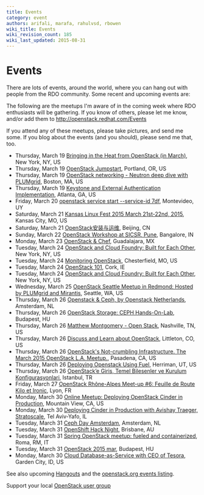 ```yaml
---
title: Events
category: event
authors: arifali, marafa, rahulvsd, rbowen
wiki_title: Events
wiki_revision_count: 185
wiki_last_updated: 2015-08-31
---
```


# Events

There are lots of events, around the world, where you can hang out with people from the RDO community. Some recent and upcoming events are:

The following are the meetups I'm aware of in the coming week where RDO enthusiasts will be gathering. If you know of others, please let me know, and/or add them to <http://openstack.redhat.com/Events>

If you attend any of these meetups, please take pictures, and send me some. If you blog about the events (and you should), please send me that, too.

*   Thursday, March 19 [Bringing in the Heat from OpenStack (in March)](http://www.meetup.com/OpenStack-for-Enterprises-NYC/events/220537721/), New York, NY, US
*   Thursday, March 19 [OpenStack Jumpstart](http://www.meetup.com/OpenStack-Northwest/events/220386902/), Portland, OR, US
*   Thursday, March 19 [OpenStack networking - Neutron deep dive with PLUMgrid](http://www.meetup.com/Openstack-Boston/events/218863040/), Boston, MA, US
*   Thursday, March 19 [Keystone and External Authentication Implementation](http://www.meetup.com/openstack-atlanta/events/220093910/), Atlanta, GA, US
*   Friday, March 20 [openstack service start --service-id 7df](http://www.meetup.com/OpenStack-Uruguay/events/220895476/), Montevideo, UY
*   Saturday, March 21 [Kansas Linux Fest 2015 March 21st-22nd, 2015](http://www.meetup.com/DevOps-Kansas-City/events/221015159/), Kansas City, MO, US
*   Saturday, March 21 [OpenStack安装与运维](http://www.meetup.com/China-OpenStack-User-Group/events/221099393/), Beijing, CN
*   Sunday, March 22 [OpenStack Workshop at SICSR, Pune](http://www.meetup.com/Indian-OpenStack-User-Group/events/220862582/), Bangalore, IN
*   Monday, March 23 [OpenStack & Chef](http://www.meetup.com/OpenStack-GDL/events/220860399/), Guadalajara, MX
*   Tuesday, March 24 [OpenStack and Cloud Foundry: Built for Each Other](http://www.meetup.com/OpenStack-New-York-Meetup/events/221103347/), New York, NY, US
*   Tuesday, March 24 [Monitoring OpenStack](http://www.meetup.com/OpenStack-STL/events/221146609/), Chesterfield, MO, US
*   Tuesday, March 24 [OpenStack 101](http://www.meetup.com/OpenStack-Ireland/events/219281729/), Cork, IE
*   Tuesday, March 24 [OpenStack and Cloud Foundry: Built for Each Other](http://www.meetup.com/nyc-cloud-foundry/events/219087597/), New York, NY, US
*   Wednesday, March 25 [OpenStack Seattle Meetup in Redmond: Hosted by PLUMgrid and Mirantis](http://www.meetup.com/OpenStack-Seattle/events/220412703/), Seattle, WA, US
*   Thursday, March 26 [Openstack & Ceph, by Openstack Netherlands](http://www.meetup.com/Openstack-Amsterdam/events/220888826/), Amsterdam, NL
*   Thursday, March 26 [OpenStack Storage: CEPH Hands-On-Lab](http://www.meetup.com/OpenStack-Hungary-Meetup-Group/events/220944570/), Budapest, HU
*   Thursday, March 26 [Matthew Montgomery - Open Stack](http://www.meetup.com/PyNash/events/219816863/), Nashville, TN, US
*   Thursday, March 26 [Discuss and Learn about OpenStack](http://www.meetup.com/OpenStack-Denver/events/220981276/), Littleton, CO, US
*   Thursday, March 26 [OpenStack's Not-crumbling Infrastructure. The March 2015 OpenStack L.A. Meetup.](http://www.meetup.com/OpenStack-LA/events/220972576/), Pasadena, CA, US
*   Thursday, March 26 [Deploying Openstack Using Fuel](http://www.meetup.com/openstack-utah/events/220981743/), Herriman, UT, US
*   Thursday, March 26 [OpenStack’e Giris, Temel Bilesenler ve Kurulum Konfigurasyonlari](http://www.meetup.com/Turkey-OpenStack-Meetup/events/221151182/), Istanbul, TR
*   Friday, March 27 [OpenStack Rhône-Alpes Meet-up #6: Feuille de Route Kilo et Ironic](http://www.meetup.com/OpenStack-Rhone-Alpes/events/220708573/), Lyon, FR
*   Monday, March 30 [Online Meetup: Deploying OpenStack Cinder in Production](http://www.meetup.com/Cloud-Online-Meetup/events/221077037/), Mountain View, CA, US
*   Monday, March 30 [Deploying Cinder in Production with Avishay Traeger, Stratoscale](http://www.meetup.com/OpenStack-Israel/events/220597849/), Tel Aviv-Yafo, IL
*   Tuesday, March 31 [Ceph Day Amsterdam](http://www.meetup.com/Openstack-Amsterdam/events/220888847/), Amsterdam, NL
*   Tuesday, March 31 [OpenShift Hack Night](http://www.meetup.com/Brisbane-OpenShift-Group/events/220961631/), Brisbane, AU
*   Tuesday, March 31 [Spring OpenStack meetup: fueled and containerized](http://www.meetup.com/OpenStack-User-Group-Italia/events/220588968/), Roma, RM, IT
*   Tuesday, March 31 [OpenStack 2015 mar](http://www.meetup.com/OpenStack-Hungary-Meetup-Group/events/220145792/), Budapest, HU
*   Monday, March 30 [Cloud Database-as-Service with CEO of Tesora](http://www.meetup.com/Boise-Cloud-Computing-Meetup/events/220929678/), Garden City, ID, US

See also upcoming [Hangouts](Hangouts) and the [openstack.org events listing](http://www.openstack.org/community/events/).

Support your local [OpenStack user group](https://wiki.openstack.org/wiki/OpenStack_User_Groups)
